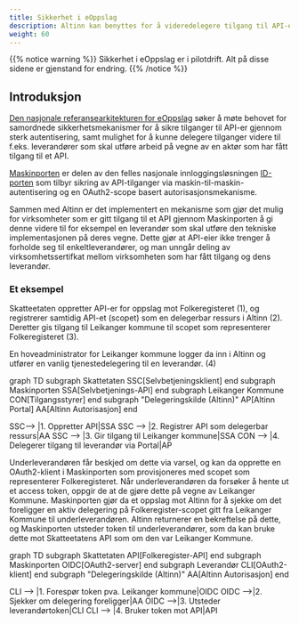 ```yaml
---
title: Sikkerhet i eOppslag
description: Altinn kan benyttes for å videredelegere tilgang til API-er sikret med Maskinporten
weight: 60
---
```


{{% notice warning  %}}
Sikkerhet i eOppslag er i pilotdrift. Alt på disse sidene er gjenstand for endring. 
{{% /notice %}}

## Introduksjon

[Den nasjonale referansearkitekturen for eOppslag](https://doc.difi.no/nasjonal-arkitektur/nab_referanse_arkitekturer_eoppslag/#_l%C3%B8sningsm%C3%B8nstre_logiske_beskrivelser_med_arkitekturbyggeklosser_og_aktuelle_l%C3%B8sningsbyggeklosser) søker å møte behovet for samordnede sikkerhetsmekanismer for å sikre tilganger til API-er gjennom sterk autentisering, samt mulighet for å kunne delegere tilganger videre til f.eks. leverandører som skal utføre arbeid på vegne av en aktør som har fått tilgang til et API.

[Maskinporten](https://difi.github.io/felleslosninger/oidc_guide_maskinporten.html) er delen av den felles nasjonale innloggingsløsningen [ID-porten](https://www.difi.no/fagomrader-og-tjenester/difis-felleslosninger/id-porten) som tilbyr sikring av API-tilganger via maskin-til-maskin-autentisering og en OAuth2-scope basert autorisasjonsmekanisme.

Sammen med Altinn er det implementert en mekanisme som gjør det mulig for virksomheter som er gitt tilgang til et API gjennom Maskinporten å gi denne videre til for eksempel en leverandør som skal utføre den tekniske implementasjonen på deres vegne. Dette gjør at API-eier ikke trenger å forholde seg til enkeltleverandører, og man unngår deling av virksomhetssertifkat mellom virksomheten som har fått tilgang og dens leverandør.

### Et eksempel
Skatteetaten oppretter API-er for oppslag mot Folkeregisteret (1), og registrerer samtidig API-et (scopet) som en delegerbar ressurs i Altinn (2). Deretter gis tilgang til Leikanger kommune til scopet som representerer Folkeregisteret (3). 

En hoveadministrator for Leikanger kommune logger da inn i Altinn og utfører en vanlig tjenestedelegering til en leverandør. (4)

<div class="mermaid my-4">
graph TD
  subgraph Skattetaten
    SSC[Selvbetjeningsklient]
  end
  subgraph Maskinporten
    SSA[Selvbetjenings-API]
  end
  subgraph Leikanger Kommune
     CON[Tilgangsstyrer]
  end
  subgraph "Delegeringskilde (Altinn)"
     AP[Altinn Portal]
     AA[Altinn Autorisasjon]
  end

  SSC--> |1. Oppretter API|SSA
  SSC --> |2. Registrer API som delegerbar ressurs|AA
  SSC --> |3. Gir tilgang til Leikanger kommune|SSA
  CON --> |4. Delegerer tilgang til leverandør via Portal|AP
  </div>

Underleverandøren får beskjed om dette via varsel, og kan da opprette en OAuth2-klient i Maskinporten som provisjoneres med scopet som representerer Folkeregisteret. Når underleverandøren da forsøker å hente ut et access token, oppgir de at de gjøre dette på vegne av Leikanger Kommune. Maskinporten gjør da et oppslag mot Altinn for å sjekke om det foreligger en aktiv delegering på Folkeregister-scopet gitt fra Leikanger Kommune til underleverandøren. Altinn returnerer en bekreftelse på dette, og Maskinporten utsteder token til underleverandører, som da kan bruke dette mot Skatteetatens API som om den var Leikanger Kommune.

<div class="mermaid my-4">
graph TD
  subgraph Skattetaten
    API[Folkeregister-API]
  end
  subgraph Maskinporten
    OIDC[OAuth2-server]
  end
  subgraph Leverandør
     CLI[OAuth2-klient]
  end
  subgraph "Delegeringskilde (Altinn)"
     AA[Altinn Autorisasjon]
  end

  CLI --> |1. Forespør token pva. Leikanger kommune|OIDC
  OIDC -->|2. Sjekker om delegering foreligger|AA
  OIDC -->|3. Utsteder leverandørtoken|CLI
  CLI --> |4. Bruker token mot API|API
</div>

<script>
mermaidConfig = {
    theme: "default",
    fontFamily: "DIN-reg",
    flowchart: { 
            useMaxWidth: true,
            bottomMarginAdj: 50
    },
    themeCSS: 
       /* ".node rect { fill: #0062BA; }"+*/
        ".node rect { fill: #1EAEF7; }"+
        ".node .label { color: white }"+
        ".cluster rect { fill: #EFEFEF !important; stroke: #1EAEF7 !important }"+
        ".edgeLabel { background: #fff; padding: 0.3rem }"
}
</script>